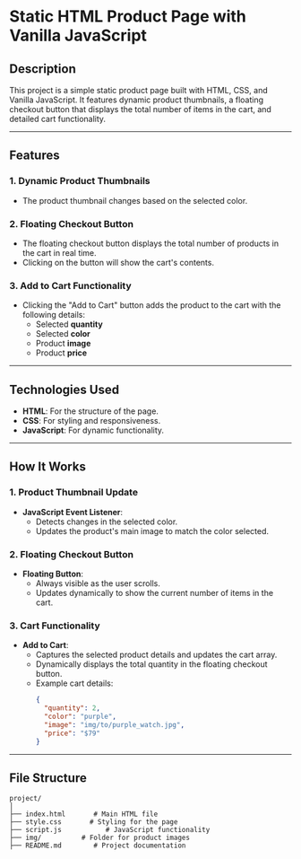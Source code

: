 # Static HTML Product Page with Vanilla JavaScript

## Description
This project is a simple static product page built with HTML, CSS, and Vanilla JavaScript. It features dynamic product thumbnails, a floating checkout button that displays the total number of items in the cart, and detailed cart functionality.

---

## Features

### 1. Dynamic Product Thumbnails
- The product thumbnail changes based on the selected color.

### 2. Floating Checkout Button
- The floating checkout button displays the total number of products in the cart in real time.
- Clicking on the button will show the cart's contents.

### 3. Add to Cart Functionality
- Clicking the "Add to Cart" button adds the product to the cart with the following details:
  - Selected **quantity**
  - Selected **color**
  - Product **image**
  - Product **price**

---

## Technologies Used
- **HTML**: For the structure of the page.
- **CSS**: For styling and responsiveness.
- **JavaScript**: For dynamic functionality.

---

## How It Works

### 1. Product Thumbnail Update
- **JavaScript Event Listener**:
  - Detects changes in the selected color.
  - Updates the product's main image to match the color selected.

### 2. Floating Checkout Button
- **Floating Button**:
  - Always visible as the user scrolls.
  - Updates dynamically to show the current number of items in the cart.

### 3. Cart Functionality
- **Add to Cart**:
  - Captures the selected product details and updates the cart array.
  - Dynamically displays the total quantity in the floating checkout button.
  - Example cart details:
    ```json
    {
      "quantity": 2,
      "color": "purple",
      "image": "img/to/purple_watch.jpg",
      "price": "$79"
    }
    ```

---

## File Structure
```plaintext
project/
│
├── index.html       # Main HTML file
├── style.css       # Styling for the page
├── script.js           # JavaScript functionality
├── img/          # Folder for product images
├── README.md        # Project documentation
